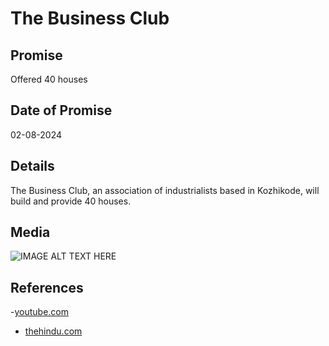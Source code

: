 # The Business Club

## Promise

Offered 40 houses

## Date of Promise

02-08-2024

## Details

The Business Club, an association of industrialists based in Kozhikode, will build and provide 40 houses.

## Media

![IMAGE ALT TEXT HERE](http://img.youtube.com/vi/4kXyOE1Ehog/0.jpg)

## References

-[youtube.com](https://www.youtube.com/watch?v=4kXyOE1Ehog)

- [thehindu.com](https://www.thehindu.com/news/national/kerala/business-club-to-build-40-houses-for-wayanad-landslide-victims/article68477822.ece)
